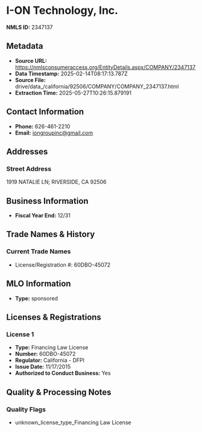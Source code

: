 # I-ON Technology, Inc.

**NMLS ID:** 2347137

## Metadata
- **Source URL:** https://nmlsconsumeraccess.org/EntityDetails.aspx/COMPANY/2347137
- **Data Timestamp:** 2025-02-14T08:17:13.787Z
- **Source File:** drive/data_/california/92506/COMPANY/COMPANY_2347137.html
- **Extraction Time:** 2025-05-27T10:26:15.879191

## Contact Information
- **Phone:** 626-461-2210
- **Email:** iongroupinc@gmail.com

## Addresses
### Street Address
1919 NATALIE LN; RIVERSIDE, CA 92506

## Business Information
- **Fiscal Year End:** 12/31

## Trade Names & History
### Current Trade Names
- License/Registration #: 60DBO-45072

## MLO Information
- **Type:** sponsored

## Licenses & Registrations

### License 1
- **Type:** Financing Law License
- **Number:** 60DBO-45072
- **Regulator:** California - DFPI
- **Issue Date:** 11/17/2015
- **Authorized to Conduct Business:** Yes

## Quality & Processing Notes
### Quality Flags
- unknown_license_type_Financing Law License
